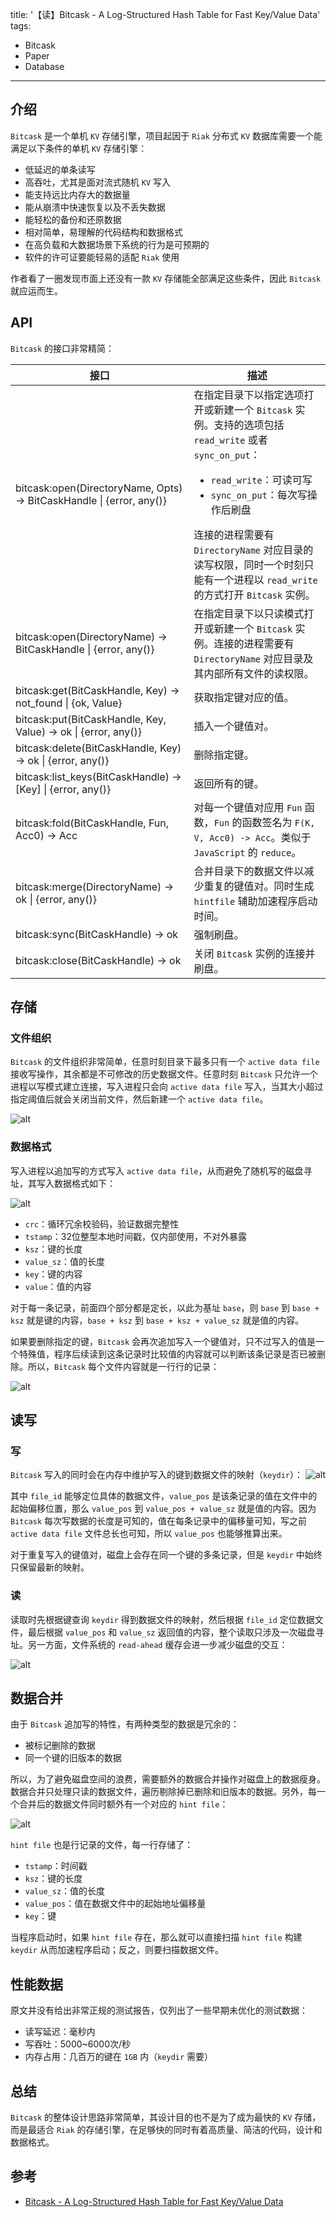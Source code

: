 title: '【读】Bitcask - A Log-Structured Hash Table for Fast Key/Value Data'
tags:
- Bitcask
- Paper
- Database
---

## 介绍
`Bitcask` 是一个单机 `KV` 存储引擎，项目起因于 `Riak` 分布式 `KV` 数据库需要一个能满足以下条件的单机 `KV` 存储引擎：
* 低延迟的单条读写
* 高吞吐，尤其是面对流式随机 `KV` 写入
* 能支持远比内存大的数据量
* 能从崩溃中快速恢复以及不丢失数据
* 能轻松的备份和还原数据
* 相对简单，易理解的代码结构和数据格式
* 在高负载和大数据场景下系统的行为是可预期的
* 软件的许可证要能轻易的适配 `Riak` 使用

作者看了一圈发现市面上还没有一款 `KV` 存储能全部满足这些条件，因此 `Bitcask` 就应运而生。

## API
`Bitcask` 的接口非常精简：

|接口   |描述   |
|---|---|
|bitcask:open(DirectoryName, Opts) -> BitCaskHandle \| {error, any()}   |在指定目录下以指定选项打开或新建一个 `Bitcask` 实例。支持的选项包括 `read_write` 或者 `sync_on_put`：<ul><li>`read_write`：可读可写</li><li>`sync_on_put`：每次写操作后刷盘</li></ul> 连接的进程需要有 `DirectoryName` 对应目录的读写权限，同时一个时刻只能有一个进程以 `read_write` 的方式打开 `Bitcask` 实例。  |
|bitcask:open(DirectoryName) -> BitCaskHandle \| {error, any()}   |在指定目录下以只读模式打开或新建一个 `Bitcask` 实例。连接的进程需要有 `DirectoryName` 对应目录及其内部所有文件的读权限。   |
|bitcask:get(BitCaskHandle, Key) -> not_found \| {ok, Value}   |获取指定键对应的值。   |
|bitcask:put(BitCaskHandle, Key, Value) -> ok \| {error, any()}   |插入一个键值对。   |
|bitcask:delete(BitCaskHandle, Key) -> ok \| {error, any()}   |删除指定键。   |
|bitcask:list_keys(BitCaskHandle) -> [Key] \| {error, any()}   |返回所有的键。   |
|bitcask:fold(BitCaskHandle, Fun, Acc0) -> Acc   |对每一个键值对应用 `Fun` 函数，`Fun` 的函数签名为 `F(K, V, Acc0) -> Acc`。类似于 `JavaScript` 的 `reduce`。   |
|bitcask:merge(DirectoryName) -> ok \| {error, any()}   |合并目录下的数据文件以减少重复的键值对。同时生成 `hintfile` 辅助加速程序启动时间。   |
|bitcask:sync(BitCaskHandle) -> ok   |强制刷盘。   |
|bitcask:close(BitCaskHandle) -> ok   |关闭 `Bitcask` 实例的连接并刷盘。   |

## 存储
### 文件组织
`Bitcask` 的文件组织非常简单，任意时刻目录下最多只有一个 `active data file` 接收写操作，其余都是不可修改的历史数据文件。任意时刻 `Bitcask` 只允许一个进程以写模式建立连接，写入进程只会向 `active data file` 写入，当其大小超过指定阈值后就会关闭当前文件，然后新建一个 `active data file`。

![alt](/images/bitcask-1.png)

### 数据格式
写入进程以追加写的方式写入 `active data file`，从而避免了随机写的磁盘寻址，其写入数据格式如下：

![alt](/images/bitcask-2.png)

* `crc`：循环冗余校验码，验证数据完整性
* `tstamp`：32位整型本地时间戳，仅内部使用，不对外暴露
* `ksz`：键的长度
* `value_sz`：值的长度
* `key`：键的内容
* `value`：值的内容

对于每一条记录，前面四个部分都是定长，以此为基址 `base`，则 `base` 到 `base + ksz` 就是键的内容，`base + ksz` 到 `base + ksz + value_sz` 就是值的内容。

如果要删除指定的键，`Bitcask` 会再次追加写入一个键值对，只不过写入的值是一个特殊值，程序后续读到这条记录时比较值的内容就可以判断该条记录是否已被删除。所以，`Bitcask` 每个文件内容就是一行行的记录：

![alt](/images/bitcask-3.png)

## 读写
### 写
`Bitcask` 写入的同时会在内存中维护写入的键到数据文件的映射（`keydir`）：
![alt](/images/bitcask-4.png)

其中 `file_id` 能够定位具体的数据文件，`value_pos` 是该条记录的值在文件中的起始偏移位置，那么 `value_pos` 到 `value_pos + value_sz` 就是值的内容。因为 `Bitcask` 每次写数据的长度是可知的，值在每条记录中的偏移量可知，写之前 `active data file` 文件总长也可知，所以 `value_pos` 也能够推算出来。

对于重复写入的键值对，磁盘上会存在同一个键的多条记录，但是 `keydir` 中始终只保留最新的映射。

### 读
读取时先根据键查询 `keydir` 得到数据文件的映射，然后根据 `file_id` 定位数据文件，最后根据 `value_pos` 和 `value_sz` 返回值的内容，整个读取只涉及一次磁盘寻址。另一方面，文件系统的 `read-ahead` 缓存会进一步减少磁盘的交互：

![alt](/images/bitcask-5.png)

## 数据合并
由于 `Bitcask` 追加写的特性，有两种类型的数据是冗余的：
* 被标记删除的数据
* 同一个键的旧版本的数据

所以，为了避免磁盘空间的浪费，需要额外的数据合并操作对磁盘上的数据瘦身。数据合并只处理只读的数据文件，遍历剔除掉已删除和旧版本的数据。另外，每一个合并后的数据文件同时额外有一个对应的 `hint file`：

![alt](/images/bitcask-6.png)

`hint file` 也是行记录的文件，每一行存储了：
* `tstamp`：时间戳
* `ksz`：键的长度
* `value_sz`：值的长度
* `value_pos`：值在数据文件中的起始地址偏移量
* `key`：键

当程序启动时，如果 `hint file` 存在，那么就可以直接扫描 `hint file` 构建 `keydir` 从而加速程序启动；反之，则要扫描数据文件。

## 性能数据
原文并没有给出非常正规的测试报告，仅列出了一些早期未优化的测试数据：
* 读写延迟：毫秒内
* 写吞吐：5000~6000次/秒
* 内存占用：几百万的键在 `1GB` 内（`keydir` 需要）

## 总结
`Bitcask` 的整体设计思路非常简单，其设计目的也不是为了成为最快的 `KV` 存储，而是最适合 `Riak` 的存储引擎，在足够快的同时有着高质量、简洁的代码，设计和数据格式。

## 参考
* [Bitcask - A Log-Structured Hash Table for Fast Key/Value Data](https://riak.com/assets/bitcask-intro.pdf)
